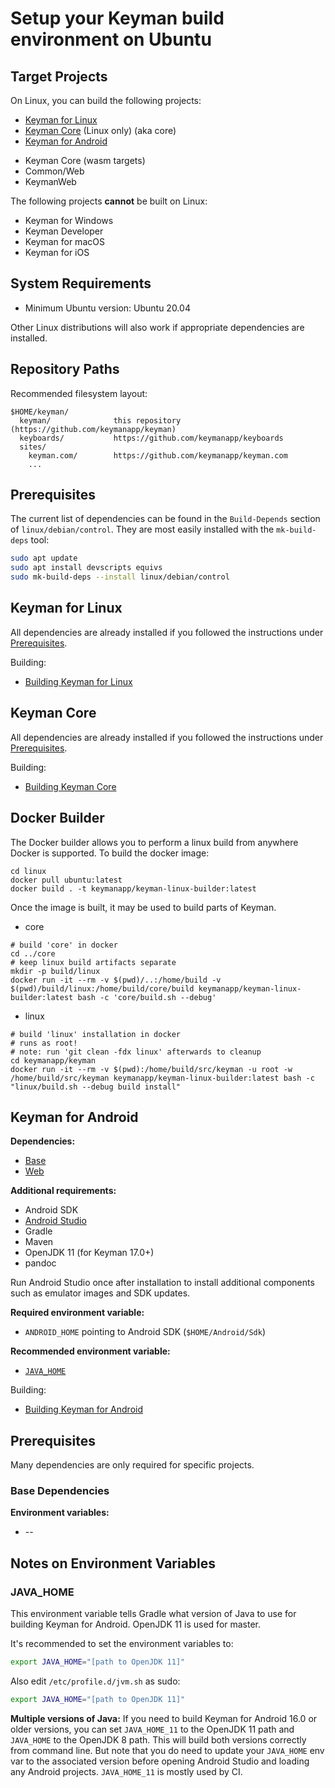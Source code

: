 # Setup your Keyman build environment on Ubuntu

## Target Projects

On Linux, you can build the following projects:

* [Keyman for Linux](#keyman-for-linux)
* [Keyman Core](#keyman-core) (Linux only) (aka core)
* [Keyman for Android](#keyman-for-android)
<!-- TODO: document how to build for Web, Core-Wasm and Common/Web on Linux. See TC build agent for details. -->
* Keyman Core (wasm targets)
* Common/Web
* KeymanWeb

The following projects **cannot** be built on Linux:

* Keyman for Windows
* Keyman Developer
* Keyman for macOS
* Keyman for iOS

## System Requirements

* Minimum Ubuntu version: Ubuntu 20.04

Other Linux distributions will also work if appropriate dependencies are installed.

## Repository Paths

Recommended filesystem layout:

```text
$HOME/keyman/
  keyman/              this repository (https://github.com/keymanapp/keyman)
  keyboards/           https://github.com/keymanapp/keyboards
  sites/
    keyman.com/        https://github.com/keymanapp/keyman.com
    ...
```

## Prerequisites

The current list of dependencies can be found in the `Build-Depends` section of `linux/debian/control`.
They are most easily installed with the `mk-build-deps` tool:

```bash
sudo apt update
sudo apt install devscripts equivs
sudo mk-build-deps --install linux/debian/control
```

## Keyman for Linux

All dependencies are already installed if you followed the instructions under [Prerequisites](#Prerequisites).

Building:

* [Building Keyman for Linux](../../linux/README.md)

## Keyman Core

All dependencies are already installed if you followed the instructions under [Prerequisites](#Prerequisites).

Building:

* [Building Keyman Core](../../core/doc/BUILDING.md)

## Docker Builder

The Docker builder allows you to perform a linux build from anywhere Docker is supported.
To build the docker image:

```shell
cd linux
docker pull ubuntu:latest
docker build . -t keymanapp/keyman-linux-builder:latest
```

Once the image is built, it may be used to build parts of Keyman.

- core

```shell
# build 'core' in docker
cd ../core
# keep linux build artifacts separate
mkdir -p build/linux
docker run -it --rm -v $(pwd)/..:/home/build -v $(pwd)/build/linux:/home/build/core/build keymanapp/keyman-linux-builder:latest bash -c 'core/build.sh --debug'
```

- linux

```shell
# build 'linux' installation in docker
# runs as root!
# note: run 'git clean -fdx linux' afterwards to cleanup
cd keymanapp/keyman
docker run -it --rm -v $(pwd):/home/build/src/keyman -u root -w /home/build/src/keyman keymanapp/keyman-linux-builder:latest bash -c "linux/build.sh --debug build install"
```

## Keyman for Android

**Dependencies:**

* [Base](#base-dependencies)
* [Web](./windows#web-dependencies)

**Additional requirements:**

* Android SDK
* [Android Studio](https://developer.android.com/studio/install#linux)
* Gradle
* Maven
* OpenJDK 11 (for Keyman 17.0+)
* pandoc

Run Android Studio once after installation to install additional components
such as emulator images and SDK updates.

**Required environment variable:**

* `ANDROID_HOME` pointing to Android SDK (`$HOME/Android/Sdk`)

**Recommended environment variable:**

* [`JAVA_HOME`](#java_home)

Building:

* [Building Keyman for Android](../../android/README.md)

## Prerequisites

Many dependencies are only required for specific projects.

### Base Dependencies

**Environment variables:**

* --

## Notes on Environment Variables

### JAVA_HOME

This environment variable tells Gradle what version of Java to use for building
Keyman for Android. OpenJDK 11 is used for master.

It's recommended to set the environment variables to:

```bash
export JAVA_HOME="[path to OpenJDK 11]"
```

Also edit `/etc/profile.d/jvm.sh` as sudo:

```bash
export JAVA_HOME="[path to OpenJDK 11]"
```

**Multiple versions of Java:** If you need to build Keyman for Android 16.0 or
older versions, you can set `JAVA_HOME_11` to the OpenJDK 11 path and
`JAVA_HOME` to the OpenJDK 8 path. This will build both versions correctly
from command line. But note that you do need to update your `JAVA_HOME` env
var to the associated version before opening Android Studio and loading any
Android projects. `JAVA_HOME_11` is mostly used by CI.
